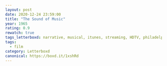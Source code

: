 ```yaml
---
layout: post 
date: 2020-12-24 23:59:00
title: "The Sound of Music"
year: 1965
rating: 0.9
rewatch: true
tags_letterboxd: narrative, musical, itunes, streaming, HDTV, philadelphia, leah
tags:
  - film
category: Letterboxd
canonical: https://boxd.it/1xshRd
---
```

